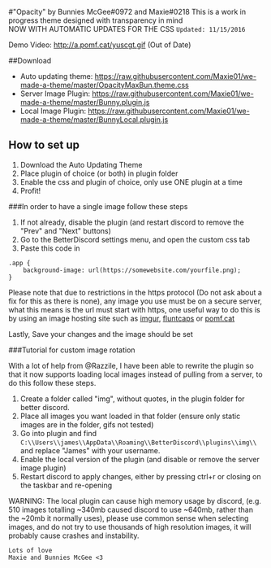 #"Opacity" by Bunnies McGee#0972 and Maxie#0218
This is a work in progress theme designed with transparency in mind  
NOW WITH AUTOMATIC UPDATES FOR THE CSS
`Updated: 11/15/2016`

Demo Video: http://a.pomf.cat/yuscgt.gif (Out of Date)

##Download
- Auto updating theme: https://raw.githubusercontent.com/Maxie01/we-made-a-theme/master/OpacityMaxBun.theme.css
- Server Image Plugin: https://raw.githubusercontent.com/Maxie01/we-made-a-theme/master/Bunny.plugin.js
- Local Image Plugin: https://raw.githubusercontent.com/Maxie01/we-made-a-theme/master/BunnyLocal.plugin.js

## How to set up

1. Download the Auto Updating Theme
2. Place plugin of choice (or both) in plugin folder
3. Enable the css and plugin of choice, only use ONE plugin at a time
4. Profit!

###In order to have a single image follow these steps
1. If not already, disable the plugin (and restart discord to remove the "Prev" and "Next" buttons)
2. Go to the BetterDiscord settings menu, and open the custom css tab
3. Paste this code in
```
.app {
    background-image: url(https://somewebsite.com/yourfile.png);
}
```

Please note that due to restrictions in the https protocol (Do not ask about a fix for this as there is none), any image you use must be on a secure server, what this means is the url must start with https, one useful way to do this is by using an image hosting site such as [imgur](https://imgur.com), [fluntcaps](https://fluntcaps.me) or [pomf.cat](https://pomf.cat/)

Lastly, Save your changes and the image should be set

###Tutorial for custom image rotation

With a lot of help from @Razzile, I have been able to rewrite the plugin so that it now supports loading local images instead of pulling from a server, to do this follow these steps.

1. Create a folder called "img", without quotes, in the plugin folder for better discord.
2. Place all images you want loaded in that folder (ensure only static images are in the folder, gifs not tested)
3. Go into plugin and find `C:\\Users\\james\\AppData\\Roaming\\BetterDiscord\\plugins\\img\\` and replace "James" with your username.
4. Enable the local version of the plugin (and disable or remove the server image plugin)
5. Restart discord to apply changes, either by pressing ctrl+r or closing on the taskbar and re-opening

WARNING: The local plugin can cause high memory usage by discord, (e.g. 510 images totalling ~340mb caused discord to use ~640mb, rather than the ~20mb it normally uses), please use common sense when selecting images, and do not try to use thousands of high resolution images, it will probably cause crashes and instability.

```
Lots of love
Maxie and Bunnies McGee <3
```

